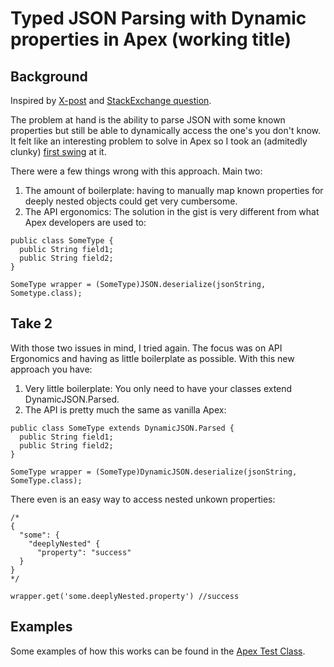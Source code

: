 # Typed JSON Parsing with Dynamic properties in Apex (working title)

## Background

Inspired by [X-post](https://twitter.com/rsoesemann/status/1270484037551951872) and [StackExchange question](https://salesforce.stackexchange.com/questions/309042/handle-unknown-properties-with-typed-json-deserialize).

The problem at hand is the ability to parse JSON with some known properties but still be able to dynamically access the one's you don't know. It felt like an interesting problem to solve in Apex so I took an (admitedly clunky) [first swing](https://gist.github.com/adrian-cg/1e4d7955d7e220d60b7815eb0b49757b) at it.

There were a few things wrong with this approach. Main two:

1. The amount of boilerplate: having to manually map known properties for deeply nested objects could get very cumbersome.
2. The API ergonomics: The solution in the gist is very different from what Apex developers are used to:

```apex
public class SomeType {
  public String field1;
  public String field2;
}

SomeType wrapper = (SomeType)JSON.deserialize(jsonString, Sometype.class);
```

## Take 2

With those two issues in mind, I tried again. The focus was on API Ergonomics and having as little boilerplate as possible. With this new approach you have:

1. Very little boilerplate: You only need to have your classes extend DynamicJSON.Parsed.
2. The API is pretty much the same as vanilla Apex:

```apex
public class SomeType extends DynamicJSON.Parsed {
  public String field1;
  public String field2;
}

SomeType wrapper = (SomeType)DynamicJSON.deserialize(jsonString, SomeType.class);
```

There even is an easy way to access nested unkown properties:

```apex
/*
{
  "some": {
    "deeplyNested" {
      "property": "success"
  }
}
*/

wrapper.get('some.deeplyNested.property') //success
```

## Examples

Some examples of how this works can be found in the [Apex Test Class](force-app/main/default/classes/DynamicJSONTest.cls).
